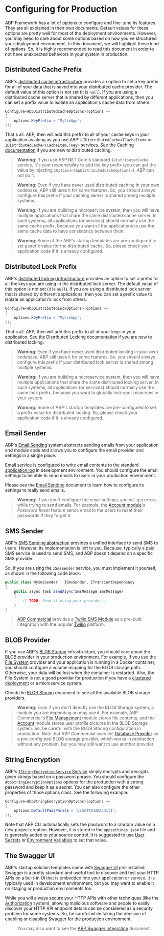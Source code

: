# Configuring for Production

ABP Framework has a lot of options to configure and fine-tune its features. They are all explained in their own documents. Default values for these options are pretty well for most of the deployment environments. However, you may need to care about some options based on how you've structured your deployment environment. In this document, we will highlight these kind of options. So, it is highly recommended to read this document in order to not have unexpected behaviors in your system in production.

## Distributed Cache Prefix

ABP's [distributed cache infrastructure](../Caching.md) provides an option to set a key prefix for all of your data that is saved into your distributed cache provider. The default value of this option is not set (it is `null`). If you are using a distributed cache server that is shared by different applications, then you can set a prefix value to isolate an application's cache data from others.

````csharp
Configure<AbpDistributedCacheOptions>(options =>
{
    options.KeyPrefix = "MyCrmApp";
});
````

That's all. ABP, then will add this prefix to all of your cache keys in your application as along as you use ABP's `IDistributedCache<TCacheItem>` or `IDistributedCache<TCacheItem,TKey>` services. See the [Caching documentation](../Caching.md) if you are new to distributed caching.

> **Warning**: If you use ASP.NET Core's standard `IDistributedCache` service, it's your responsibility to add the key prefix (you can get the value by injecting `IOptions<AbpDistributedCacheOptions>`). ABP can not do it.

> **Warning**: Even if you have never used distributed caching in your own codebase, ABP still uses it for some features. So, you should always configure this prefix if your caching server is shared among multiple systems.

> **Warning**: If you are building a microservice system, then you will have multiple applications that share the same distributed cache server. In such systems, all applications (or services) should normally use the same cache prefix, because you want all the applications to use the same cache data to have consistency between them.

> **Warning**: Some of the ABP's startup templates are pre-configured to set a prefix value for the distributed cache. So, please check your application code if it is already configured.

## Distributed Lock Prefix

ABP's [distributed locking infrastructure](../Distributed-Locking.md) provides an option to set a prefix for all the keys you are using in the distributed lock server. The default value of this option is not set (it is `null`). If you are using a distributed lock server that is shared by different applications, then you can set a prefix value to isolate an application's lock from others.

````csharp
Configure<AbpDistributedLockOptions>(options =>
{
    options.KeyPrefix = "MyCrmApp";
});
````

That's all. ABP, then will add this prefix to all of your keys in your application. See the [Distributed Locking documentation](../Distributed-Locking.md) if you are new to distributed locking.

> **Warning**: Even if you have never used distributed locking in your own codebase, ABP still uses it for some features. So, you should always configure this prefix if your distributed lock server is shared among multiple systems.

> **Warning**: If you are building a microservice system, then you will have multiple applications that share the same distributed locking server. In such systems, all applications (or services) should normally use the same lock prefix, because you want to globally lock your resources in your system.

> **Warning**: Some of ABP's startup templates are pre-configured to set a prefix value for distributed locking. So, please check your application code if it is already configured.

## Email Sender

ABP's [Email Sending](../Emailing.md) system abstracts sending emails from your application and module code and allows you to configure the email provider and settings in a single place.

Email service is configured to write email contents to the standard [application log](../Logging.md) in development environment. You should configure the email settings to be able to send emails to users in your production environment.

Please see the [Email Sending](../Emailing.md) document to learn how to configure its settings to really send emails.

> **Warning**: If you don't configure the email settings, you will get errors while trying to send emails. For example, the [Account module](../Modules/Account.md)'s *Password Reset* feature sends email to the users to reset their passwords if they forget it.

## SMS Sender

ABP's [SMS Sending abstraction](https://docs.abp.io/en/abp/latest/SMS-Sending) provides a unified interface to send SMS to users. However, its implementation is left to you. Because, typically a paid SMS service is used to send SMS, and ABP doesn't depend on a specific SMS provider.

So, if you are using the `ISmsSender` service, you must implement it yourself, as shown in the following code block:

````csharp
public class MySmsSender : ISmsSender, ITransientDependency
{
    public async Task SendAsync(SmsMessage smsMessage)
    {
        // TODO: Send it using your provider...
    }
}
````

> [ABP Commercial](https://commercial.abp.io/) provides a [Twilio SMS Module](https://docs.abp.io/en/commercial/latest/modules/twilio-sms) as a pre-built integration with the popular [Twilio](https://www.twilio.com/) platform.

## BLOB Provider

If you use ABP's [BLOB Storing](https://docs.abp.io/en/abp/latest/Blob-Storing) infrastructure, you should care about the BLOB provider in your production environment. For example, if you use the [File System](../Blob-Storing-File-System.md) provider and your application is running in a Docker container, you should configure a volume mapping for the BLOB storage path. Otherwise, your data will be lost when the container is restarted. Also, the File System is not a good provider for production if you have a [clustered deployment](Clustered-Environment.md) or a microservice system.

Check the [BLOB Storing](../Blob-Storing.md) document to see all the available BLOB storage providers.

> **Warning**: Even if you don't directly use the BLOB Storage system, a module you are depending on may use it. For example, ABP Commercial's [File Management](https://docs.abp.io/en/commercial/latest/modules/file-management) module stores file contents, and the [Account](https://docs.abp.io/en/commercial/latest/modules/account) module stores user profile pictures in the BLOB Storage system. So, be careful with the BLOB Storing configuration in production. Note that ABP Commercial uses the [Database Provider](../Blob-Storing-Database.md) as a pre-configured BLOB storage provider, which works in production without any problem, but you may still want to use another provider.

## String Encryption

ABP's [`IStringEncryptionService` Service](../String-Encryption.md) simply encrypts and decrypts given strings based on a password phrase. You should configure the `AbpStringEncryptionOptions` options for the production with a strong password and keep it as a secret. You can also configure the other properties of those options class. See the following example:

````csharp
Configure<AbpStringEncryptionOptions>(options =>
{
    options.DefaultPassPhrase = "gs5nTT042HAL4it1";
});
````

Note that ABP CLI automatically sets the password to a random value on a new project creation. However, it is stored in the `appsettings.json` file and is generally added to your source control. It is suggested to use [User Secrets](https://learn.microsoft.com/en-us/aspnet/core/security/app-secrets) or [Environment Variables](https://learn.microsoft.com/en-us/aspnet/core/fundamentals/configuration) to set that value.

## The Swagger UI

ABP's startup solution templates come with [Swagger UI](https://swagger.io/) pre-installed. Swagger is a pretty standard and useful tool to discover and test your HTTP APIs on a built-in UI that is embedded into your application or service. It is typically used in development environment, but you may want to enable it on staging or production environments too.

While you will always secure your HTTP APIs with other techniques (like the [Authorization](../Authorization.md) system), allowing malicious software and people to easily discover your HTTP API endpoint details can be considered as a security problem for some systems. So, be careful while taking the decision of enabling or disabling Swagger for the production environment.

> You may also want to see the [ABP Swagger integration](../API/Swagger-Integration.md) document.
